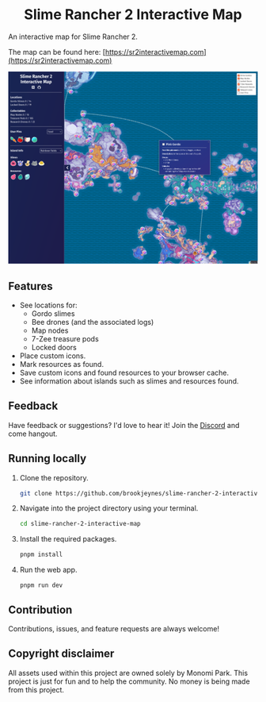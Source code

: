 <div align="center">
    <h1 align = "center">Slime Rancher 2 Interactive Map</h1>
</div>

An interactive map for Slime Rancher 2.

The map can be found here: [https://sr2interactivemap.com](https://sr2interactivemap.com)

![Map Example](./map-example.png)

## Features
- See locations for:
  - Gordo slimes
  - Bee drones (and the associated logs)
  - Map nodes
  - 7-Zee treasure pods
  - Locked doors
- Place custom icons.
- Mark resources as found.
- Save custom icons and found resources to your browser cache.
- See information about islands such as slimes and resources found.

## Feedback
Have feedback or suggestions? I'd love to hear it! Join the [Discord](https://discord.gg/eUdjSwNUcq) and come hangout.

## Running locally
1. Clone the repository.
    ```bash
    git clone https://github.com/brookjeynes/slime-rancher-2-interactive-map.git
    ```
2. Navigate into the project directory using your terminal.
    ```bash
    cd slime-rancher-2-interactive-map
    ```
3. Install the required packages.
    ```bash
    pnpm install
    ```
4. Run the web app.
    ```
    pnpm run dev
    ```

## Contribution
Contributions, issues, and feature requests are always welcome!

## Copyright disclaimer
All assets used within this project are owned solely by Monomi Park. 
This project is just for fun and to help the community. 
No money is being made from this project.
